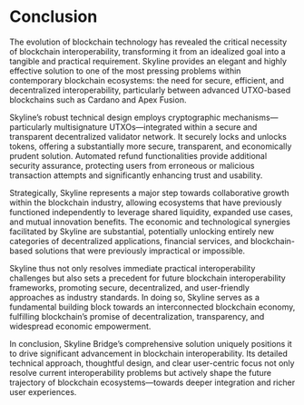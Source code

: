# Conclusion

The evolution of blockchain technology has revealed the critical necessity of blockchain interoperability, transforming it from an idealized goal into a tangible and practical requirement. Skyline provides an elegant and highly effective solution to one of the most pressing problems within contemporary blockchain ecosystems: the need for secure, efficient, and decentralized interoperability, particularly between advanced UTXO-based blockchains such as Cardano and Apex Fusion.

Skyline’s robust technical design employs cryptographic mechanisms—particularly multisignature UTXOs—integrated within a secure and transparent decentralized validator network. It securely locks and unlocks tokens, offering a substantially more secure, transparent, and economically prudent solution. Automated refund functionalities provide additional security assurance, protecting users from erroneous or malicious transaction attempts and significantly enhancing trust and usability.

Strategically, Skyline represents a major step towards collaborative growth within the blockchain industry, allowing ecosystems that have previously functioned independently to leverage shared liquidity, expanded use cases, and mutual innovation benefits. The economic and technological synergies facilitated by Skyline are substantial, potentially unlocking entirely new categories of decentralized applications, financial services, and blockchain-based solutions that were previously impractical or impossible.

Skyline thus not only resolves immediate practical interoperability challenges but also sets a precedent for future blockchain interoperability frameworks, promoting secure, decentralized, and user-friendly approaches as industry standards. In doing so, Skyline serves as a fundamental building block towards an interconnected blockchain economy, fulfilling blockchain’s promise of decentralization, transparency, and widespread economic empowerment.

In conclusion, Skyline Bridge’s comprehensive solution uniquely positions it to drive significant advancement in blockchain interoperability. Its detailed technical approach, thoughtful design, and clear user-centric focus not only resolve current interoperability problems but actively shape the future trajectory of blockchain ecosystems—towards deeper integration and richer user experiences.
